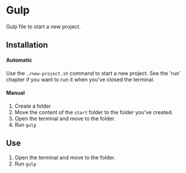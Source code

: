 # Gulp
Gulp file to start a new project.

## Installation

#### Automatic
Use the `./new-project.sh` command to start a new project. See the 'run' chapter if you want to run it when you've closed the terminal.

#### Manual
1. Create a folder
2. Move the content of the `start` folder to the folder you've created.
3. Open the terminal and move to the folder.
4. Run `gulp`

## Use
1. Open the terminal and move to the folder.
2. Run `gulp`
